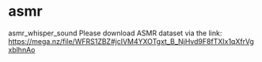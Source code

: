 # asmr
asmr_whisper_sound
Please download ASMR dataset via the link: https://mega.nz/file/WFRS1ZBZ#jcIVM4YXOTgxt_B_NjHvd9F8fTXIx1qXfrVgxblhnAo

